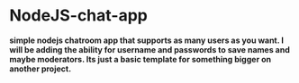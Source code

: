 ﻿# NodeJS-chat-app

**simple nodejs chatroom app that supports as many users as you want. I will be adding the ability for username and passwords to save names and maybe moderators. Its just a basic template for something bigger on another project.**
